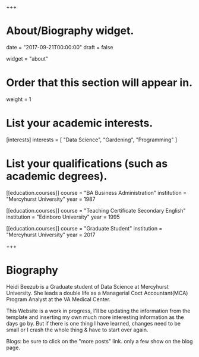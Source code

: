 +++
# About/Biography widget.

date = "2017-09-21T00:00:00"
draft = false

widget = "about"

# Order that this section will appear in.
weight = 1

# List your academic interests.
[interests]
  interests = [
    "Data Science",
    "Gardening",
    "Programming"
  ]

# List your qualifications (such as academic degrees).
[[education.courses]]
  course = "BA Business Administration"
  institution = "Mercyhurst University"
  year = 1987

[[education.courses]]
  course = "Teaching Certificate Secondary English"
  institution = "Edinboro University"
  year = 1995

[[education.courses]]
  course = "Graduate Student"
  institution = "Mercyhurst University"
  year = 2017
 
+++

# Biography

Heidi Beezub is a Graduate student of Data Science at Mercyhurst University. She leads a double life as a Managerial Coct Accountant(MCA) Program Analyst at the VA Medical Center.

This Website is a work in progress, I'll be updating the information from the template and inserting my own much more interesting information as the days go by.  But if there is one thing I have learned, changes need to be small or I crash the whole thing & have to start over again. 

Blogs:  be sure to click on the "more posts" link.  only a few show on the blog page.
